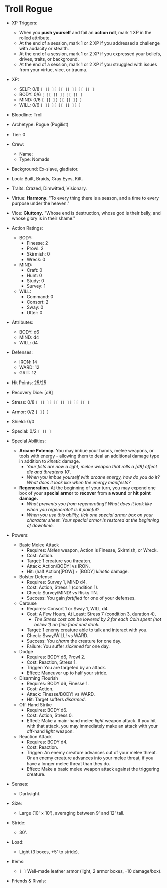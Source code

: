# Troll Rogue

- XP Triggers:
    - When you **push yourself** and fail an **action roll**, mark 1 XP in the rolled attribute.
    - At the end of a session, mark 1 or 2 XP if you addressed a challenge with audacity or stealth.
    - At the end of a session, mark 1 or 2 XP if you expressed your beliefs, drives, traits, or background.
    - At the end of a session, mark 1 or 2 XP if you struggled with issues from your virtue, vice, or trauma.
- XP:
    - SELF: 0/8 `[ ][ ][ ][ ][ ][ ][ ][ ]`
    - BODY: 0/6 `[ ][ ][ ][ ][ ][ ]`
    - MIND: 0/6 `[ ][ ][ ][ ][ ][ ]`
    - WILL: 0/6 `[ ][ ][ ][ ][ ][ ]`

- Bloodline: Troll
- Archetype: Rogue (Pugilist)
- Tier: 0
- Crew:
    - Name:
    - Type: Nomads
- Background: Ex-slave, gladiator.
- Look: Built, Braids, Gray Eyes, Kilt.
- Traits: Crazed, Dimwitted, Visionary.
- Virtue: **Harmony.** "To every thing there is a season, and a time to every purpose under the heaven."
- Vice: **Gluttony.** "Whose end is destruction, whose god is their belly, and whose glory is in their shame."

- Action Ratings:
    - BODY:
        - Finesse: 2
        - Prowl: 2
        - Skirmish: 0
        - Wreck: 0
    - MIND:
        - Craft: 0
        - Hunt: 0
        - Study: 0
        - Survey: 1
    - WILL:
        - Command: 0
        - Consort: 2
        - Sway: 0
        - Utter: 0
- Attributes:
    - BODY: d6
    - MIND: d4
    - WILL: d4
- Defenses:
    - IRON: 14
    - WARD: 12
    - GRIT: 12

- Hit Points: 25/25
- Recovery Dice: [d8]
- Stress: 0/8 `[ ][ ][ ][ ][ ][ ][ ][ ]`
- Armor: 0/2 `[ ][ ]`
- Shield: 0/0
- Special: 0/2 `[ ][ ]`

- Special Abilities:
    - **Arcane Potency.** You may imbue your hands, melee weapons, or tools with energy - allowing them to deal an additional damage type in addition to *kinetic* damage.
        - *Your fists are now a light, melee weapon that rolls a [d8] effect die and threatens 10'.*
        - *When you imbue yourself with arcane energy, how do you do it? What does it look like when the energy manifests?*
    - **Regeneration.** At the beginning of your turn, you may expend one box of your **special armor** to **recover** from **a wound** or **hit point damage.**
        - *What prevents you from regenerating? What does it look like when you regenerate? Is it painful?*
        - *When you use this ability, tick one special armor box on your character sheet. Your special armor is restored at the beginning of downtime.*
- Powers:
    - Basic Melee Attack
        - Requires: *Melee* weapon, Action is Finesse, Skirmish, or Wreck.
        - Cost: Action.
        - Target: 1 creature you threaten.
        - Attack: Action/BODY! vs IRON.
        - Hit: (half Action)[POW] + [BODY] *kinetic* damage.
    - Bolster Defense
        - Requires: Survey 1, MIND d4.
        - Cost: Action, Stress 1 (condition 1).
        - Check: Survey/MIND! vs Risky TN.
        - Success: You gain *fortified* for one of your defenses.
    - Carouse
        - Requires: Consort 1 or Sway 1, WILL d4.
        - Cost: A Few Hours, At Least; Stress 7 (condition 3, duration 4).
            - *The Stress cost can be lowered by 2 for each Coin spent (not below 1) on fine food and drink.*
        - Target: 1 enemy creature able to talk and interact with you.
        - Check: Sway/WILL! vs WARD.
        - Success: You *charm* the creature for one day.
        - Failure: You suffer *sickened* for one day.
    - Dodge
        - Requires: BODY d6, Prowl 2.
        - Cost: Reaction, Stress 1.
        - Trigger: You are targeted by an attack.
        - Effect: Maneuver up to half your stride.
    - Disarming Flourish
        - Requires: BODY d6, Finesse 1.
        - Cost: Action.
        - Attack: Finesse/BODY! vs WARD.
        - Hit: Target suffers *disarmed*.
    - Off-Hand Strike
        - Requires: BODY d6.
        - Cost: Action, Stress 0.
        - Effect: Make a main-hand melee *light* weapon attack. If you hit with that attack, you may immediately make an attack with your off-hand *light* weapon.
    - Reaction Attack
        - Requires: BODY d4.
        - Cost: Reaction.
        - Trigger: An enemy creature advances out of your melee threat. Or an enemy creature advances into your melee threat, if you have a longer melee threat than they do.
        - Effect: Make a basic melee weapon attack against the triggering creature.
- Senses:
    - Darksight.
- Size:
    - Large (10' × 10'), averaging between 9' and 12' tall.
- Stride:
    - 30'.
- Load:
    - Light (3 boxes, +5' to stride).
- Items:
    - `[ ]` Well-made leather armor (light, 2 armor boxes, -10 damage/box).
- Friends & Rivals:
